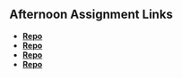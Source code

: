 ## Afternoon Assignment Links

* **[Repo](https://github.com/MarcS2/TRIVADB)**
* **[Repo](https://github.com/MarcS2/gregslist_async)**
* **[Repo](https://github.com/MarcS2/Pokedex)**
* **[Repo](https://github.com/MarcS2/Gifted)**
